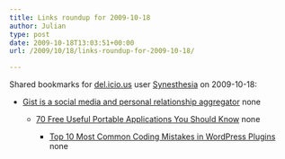 ```yaml
---
title: Links roundup for 2009-10-18
author: Julian
type: post
date: 2009-10-18T13:03:51+00:00
url: /2009/10/18/links-roundup-for-2009-10-18/

---
```

Shared bookmarks for [del.icio.us][1] user [Synesthesia][2] on 2009-10-18:

  * [Gist is a social media and personal relationship aggregator][3] 
    none</li> 
    
      * [70 Free Useful Portable Applications You Should Know][4] 
        none</li> 
        
          * [Top 10 Most Common Coding Mistakes in WordPress Plugins][5] 
            none</li> </ul>

 [1]: https://del.icio.us/
 [2]: https://del.icio.us/synesthesia
 [3]: https://www.downloadsquad.com/2009/10/16/gist-is-a-social-media-and-personal-relationship-aggregator
 [4]: https://www.hongkiat.com/blog/70-free-useful-portable-applications-you-should-know
 [5]: https://planetozh.com/blog/2009/09/top-10-most-common-coding-mistakes-in-wordpress-plugins